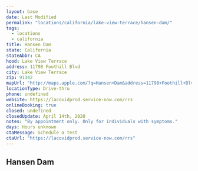 ```yaml
---
layout: base
date: Last Modified
permalink: "locations/california/lake-view-terrace/hansen-dam/"
tags:
  - locations
  - california
title: Hansen Dam
state: California
stateAbbr: CA
hood: Lake View Terrace
address: 11798 Foothill Blvd
city: Lake View Terrace
zip: 91342
mapUrl: "http://maps.apple.com/?q=Hansen+Dam&address=11798+Foothill+Blvd,Lake+View+Terrace,California,91342"
locationType: Drive-thru
phone: undefined
website: https://lacovidprod.service-now.com/rrs
onlineBooking: true
closed: undefined
closedUpdate: April 14th, 2020
notes: "By appointment only. Only for individuals with symptoms."
days: Hours unknown
ctaMessage: Schedule a test
ctaUrl: "https://lacovidprod.service-now.com/rrs"
---
```

## Hansen Dam